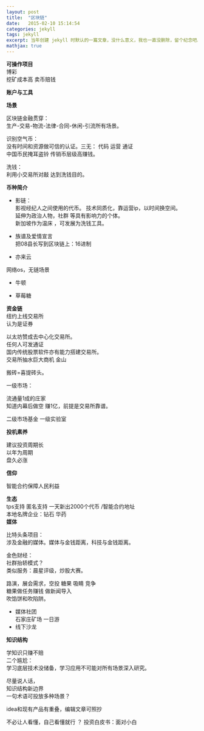 ```yaml
---
layout: post
title:  "区块链"
date:   2015-02-10 15:14:54
categories: jekyll
tags: jekyll
excerpt: 当年创建 jekyll 时默认的一篇文章，没什么意义，我也一直没删除，留个纪念吧。
mathjax: true
---
```


**可操作项目**  
博彩  
挖矿成本高 卖币赔钱  

**账户与工具**  

**场景**  

区块链金融贯穿：   
生产-交易-物流-法律-合同-休闲-引流所有场景。    

识别空气币：  
没有时间和资源做可信的认证。三无： 代码 运营 通证  
中国币民掩耳盗铃  传销币层级高赚钱。    

洗钱：  
利用小交易所对敲  达到洗钱目的。  

**币种简介**

- 影链：  
影视经纪人之间使用的代币。
技术同质化，靠运营ip，以时间换空间。  
延伸为政治人物，社群 等具有影响力的个体。   
新加坡作为温床 ，可发展为洗钱工具。    

- 族谱及爱情宣言  
把08县长写到区块链上：16进制    

- 亦来云  

网络os，无链场景
- 牛顿  

- 草莓糖  

**资金链**  
纽约上线交易所  
认为是证券  

以太坊赞成去中心化交易所。  
任何人可发通证  
国内传统股票软件亦有能力搭建交易所。     
交易所抽水巨大商机 金山   

搬砖=喜提砖头。  

一级市场：

流通量1成的庄家  
知道内幕后做空 赚1亿，前提是交易所靠谱。    

二级市场基金 一级实验室   

**投机素养**

建议投资周期长  
以年为周期  
盘久必涨  

**信仰**  

智能合约保障人民利益  

**生态**    
tps支持 匿名支持
一天新出2000个代币 /智能合约地址  
本地名牌企业：钻石 华药  
**媒体**

比特头条项目：  
涉及金融的媒体。媒体与金钱距离，科技与金钱距离。

金色财经：  
社群抬轿模式？  
类似服务：晨星评级，炒股大赛。     

路演，展会需求，空投 糖果 吸睛 竞争  
糖果做任务赚钱  做新闻导入  
吹馅饼和吹陷阱。  

- 媒体社团   
  石家庄矿场  一日游
- 线下沙龙    

**知识结构**

学知识只赚不赔  
二个尴尬：  
学习底层技术没储备，学习应用不可能对所有场景深入研究。  

尽量说人话，  
知识结构新边界     
一句术语可投放多种场景？    

idea和现有产品有重叠，编辑文章可照抄  

不必让人看懂，自己看懂就行  ？
投资白皮书：面对小白  

